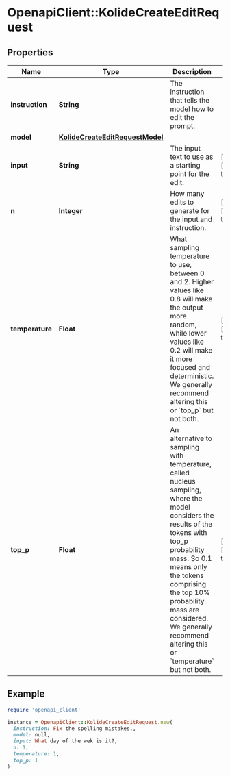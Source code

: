 # OpenapiClient::KolideCreateEditRequest

## Properties

| Name | Type | Description | Notes |
| ---- | ---- | ----------- | ----- |
| **instruction** | **String** | The instruction that tells the model how to edit the prompt. |  |
| **model** | [**KolideCreateEditRequestModel**](KolideCreateEditRequestModel.md) |  |  |
| **input** | **String** | The input text to use as a starting point for the edit. | [optional][default to &#39;&#39;] |
| **n** | **Integer** | How many edits to generate for the input and instruction. | [optional][default to 1] |
| **temperature** | **Float** | What sampling temperature to use, between 0 and 2. Higher values like 0.8 will make the output more random, while lower values like 0.2 will make it more focused and deterministic.  We generally recommend altering this or &#x60;top_p&#x60; but not both.  | [optional][default to 1] |
| **top_p** | **Float** | An alternative to sampling with temperature, called nucleus sampling, where the model considers the results of the tokens with top_p probability mass. So 0.1 means only the tokens comprising the top 10% probability mass are considered.  We generally recommend altering this or &#x60;temperature&#x60; but not both.  | [optional][default to 1] |

## Example

```ruby
require 'openapi_client'

instance = OpenapiClient::KolideCreateEditRequest.new(
  instruction: Fix the spelling mistakes.,
  model: null,
  input: What day of the wek is it?,
  n: 1,
  temperature: 1,
  top_p: 1
)
```

